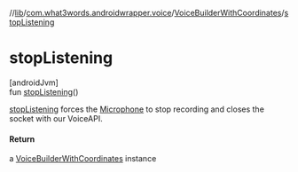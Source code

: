 //[lib](../../../index.md)/[com.what3words.androidwrapper.voice](../index.md)/[VoiceBuilderWithCoordinates](index.md)/[stopListening](stop-listening.md)

# stopListening

[androidJvm]\
fun [stopListening](stop-listening.md)()

[stopListening](stop-listening.md) forces the [Microphone](../-microphone/index.md) to stop recording and closes the socket with our VoiceAPI.

#### Return

a [VoiceBuilderWithCoordinates](index.md) instance
